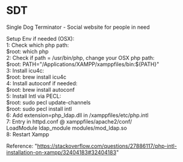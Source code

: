 # SDT
Single Dog Terminator - Social website for people in need

Setup Env if needed (OSX):                                       
 1: Check which php path:                                         
    $root: which php                                              
 2: Check if path = /usr/bin/php, change your OSX php path:       
    $root: PATH="/Applications/XAMPP/xamppfiles/bin:${PATH}"      
 3: Install icu4c:                                                
    $root: brew install icu4c                                     
 4: Install autoconf if needed:                                   
    $root: brew install autoconf                                  
 5: Install Intl via PECL:                                        
    $root: sudo pecl update-channels                              
    $root: sudo pecl install intl                                 
 6: Add extension=php_ldap.dll in /xamppfiles/etc/php.intl        
 7: Entry in httpd.conf @ xamppfiles/apache2/conf/                
    LoadModule ldap_module modules/mod_ldap.so                    
 8: Restart Xampp        
                                          
 Reference: "https://stackoverflow.com/questions/27886117/php-intl-installation-on-xampp/32404183#32404183"   